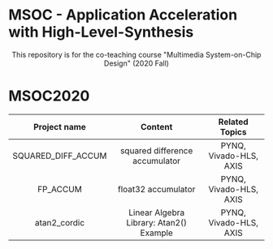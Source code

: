 # MSOC - Application Acceleration with High-Level-Synthesis 
<p align="center">
This repository is for the co-teaching course "Multimedia System-on-Chip Design" (2020 Fall)
</p>


# MSOC2020

| Project name | Content     |     Related Topics     |
|:------------:|:-------:    |:----------------------:|
| SQUARED_DIFF_ACCUM  | squared difference accumulator     | PYNQ, Vivado-HLS, AXIS |
| FP_ACCUM | float32 accumulator      | PYNQ, Vivado-HLS, AXIS |
| atan2_cordic | Linear Algebra Library: Atan2() Example      | PYNQ, Vivado-HLS, AXIS |




